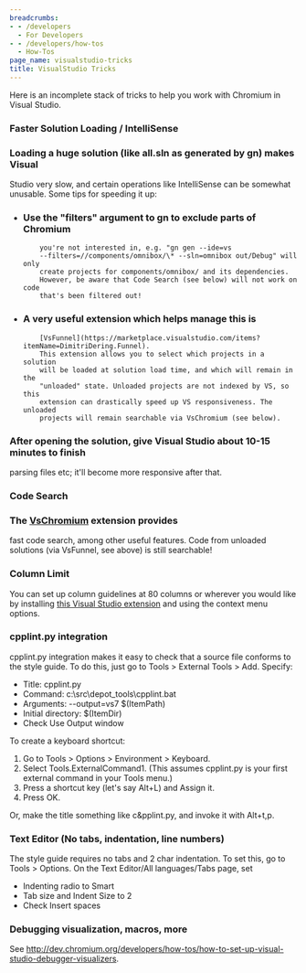 ```yaml
---
breadcrumbs:
- - /developers
  - For Developers
- - /developers/how-tos
  - How-Tos
page_name: visualstudio-tricks
title: VisualStudio Tricks
---
```


Here is an incomplete stack of tricks to help you work with Chromium in Visual
Studio.

### **Faster Solution Loading / IntelliSense**

### Loading a huge solution (like all.sln as generated by gn) makes Visual
Studio very slow, and certain operations like IntelliSense can be somewhat
unusable. Some tips for speeding it up:

*   ### Use the "filters" argument to gn to exclude parts of Chromium
            you're not interested in, e.g. "gn gen --ide=vs
            --filters=//components/omnibox/\* --sln=omnibox out/Debug" will only
            create projects for components/omnibox/ and its dependencies.
            However, be aware that Code Search (see below) will not work on code
            that's been filtered out!
*   ### A very useful extension which helps manage this is
            [VsFunnel](https://marketplace.visualstudio.com/items?itemName=DimitriDering.Funnel).
            This extension allows you to select which projects in a solution
            will be loaded at solution load time, and which will remain in the
            "unloaded" state. Unloaded projects are not indexed by VS, so this
            extension can drastically speed up VS responsiveness. The unloaded
            projects will remain searchable via VsChromium (see below).

### After opening the solution, give Visual Studio about 10-15 minutes to finish
parsing files etc; it'll become more responsive after that.

### Code Search

### The [VsChromium](http://chromium.github.io/vs-chromium/) extension provides
fast code search, among other useful features. Code from unloaded solutions (via
VsFunnel, see above) is still searchable!

### Column Limit

You can set up column guidelines at 80 columns or wherever you would like by
installing [this Visual Studio
extension](https://visualstudiogallery.msdn.microsoft.com/da227a0b-0e31-4a11-8f6b-3a149cf2e459)
and using the context menu options.

### cpplint.py integration

cpplint.py integration makes it easy to check that a source file conforms to the
style guide. To do this, just go to Tools &gt; External Tools &gt; Add. Specify:

*   Title: cpplint.py
*   Command: c:\\src\\depot_tools\\cpplint.bat
*   Arguments: --output=vs7 $(ItemPath)
*   Initial directory: $(ItemDir)
*   Check Use Output window

To create a keyboard shortcut:

1.  Go to Tools &gt; Options &gt; Environment &gt; Keyboard.
2.  Select Tools.ExternalCommand1. (This assumes cpplint.py is your
            first external command in your Tools menu.)
3.  Press a shortcut key (let's say Alt+L) and Assign it.
4.  Press OK.

Or, make the title something like c&pplint.py, and invoke it with Alt+t,p.

### Text Editor (No tabs, indentation, line numbers)

The style guide requires no tabs and 2 char indentation. To set this, go to
Tools &gt; Options. On the Text Editor/All languages/Tabs page, set

*   Indenting radio to Smart
*   Tab size and Indent Size to 2
*   Check Insert spaces

### Debugging visualization, macros, more

See
<http://dev.chromium.org/developers/how-tos/how-to-set-up-visual-studio-debugger-visualizers>.